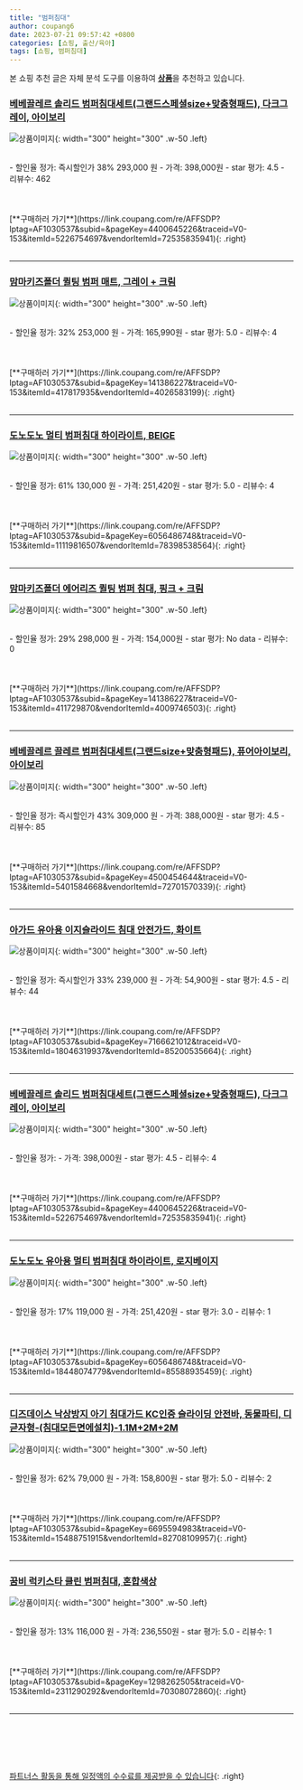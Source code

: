 ```yaml
---
title: "범퍼침대"
author: coupang6
date: 2023-07-21 09:57:42 +0800
categories: [쇼핑, 출산/육아]
tags: [쇼핑, 범퍼침대]
---
```


본 쇼핑 추천 글은 자체 분석 도구를 이용하여 [**상품**](https://link.coupang.com/a/bao1ui)을 추천하고 있습니다.

### [베베끌레르 솔리드 범퍼침대세트(그랜드스페셜size+맞춤형패드), 다크그레이, 아이보리](https://link.coupang.com/re/AFFSDP?lptag=AF1030537&subid=&pageKey=4400645226&traceid=V0-153&itemId=5226754697&vendorItemId=72535835941)

![상품이미지](https://thumbnail6.coupangcdn.com/thumbnails/remote/230x230ex/image/vendor_inventory/1596/da6757d5f20c0369c56f18c80bc7e4fd08c52da2e2004f7e8104f82600cf.jpg){: width="300" height="300" .w-50 .left}


<br>
- 할인율 정가: 즉시할인가 38%  293,000   원
- 가격: 398,000원
- star 평가: 4.5
- 리뷰수: 462
<br>
<br>
<br>
<br>
[**구매하러 가기**](https://link.coupang.com/re/AFFSDP?lptag=AF1030537&subid=&pageKey=4400645226&traceid=V0-153&itemId=5226754697&vendorItemId=72535835941){: .right}
<br>
<br>

---

### [맘마키즈폴더 퀼팅 범퍼 매트, 그레이 + 크림](https://link.coupang.com/re/AFFSDP?lptag=AF1030537&subid=&pageKey=141386227&traceid=V0-153&itemId=417817935&vendorItemId=4026583199)

![상품이미지](https://thumbnail7.coupangcdn.com/thumbnails/remote/230x230ex/image/retail/images/6567015853800-9b4af8e4-6c93-4ac4-a84e-de1078f7ead0.jpg){: width="300" height="300" .w-50 .left}


<br>
- 할인율 정가: 32%  253,000   원
- 가격: 165,990원
- star 평가: 5.0
- 리뷰수: 4
<br>
<br>
<br>
<br>
[**구매하러 가기**](https://link.coupang.com/re/AFFSDP?lptag=AF1030537&subid=&pageKey=141386227&traceid=V0-153&itemId=417817935&vendorItemId=4026583199){: .right}
<br>
<br>

---

### [도노도노 멀티 범퍼침대 하이라이트, BEIGE](https://link.coupang.com/re/AFFSDP?lptag=AF1030537&subid=&pageKey=6056486748&traceid=V0-153&itemId=11119816507&vendorItemId=78398538564)

![상품이미지](https://thumbnail8.coupangcdn.com/thumbnails/remote/230x230ex/image/retail/images/7788859515600059-901ec951-e82e-460f-b65f-0456b17e70f7.jpg){: width="300" height="300" .w-50 .left}


<br>
- 할인율 정가: 61%  130,000   원
- 가격: 251,420원
- star 평가: 5.0
- 리뷰수: 4
<br>
<br>
<br>
<br>
[**구매하러 가기**](https://link.coupang.com/re/AFFSDP?lptag=AF1030537&subid=&pageKey=6056486748&traceid=V0-153&itemId=11119816507&vendorItemId=78398538564){: .right}
<br>
<br>

---

### [맘마키즈폴더 에어리즈 퀼팅 범퍼 침대, 핑크 + 크림](https://link.coupang.com/re/AFFSDP?lptag=AF1030537&subid=&pageKey=141386227&traceid=V0-153&itemId=411729870&vendorItemId=4009746503)

![상품이미지](https://thumbnail9.coupangcdn.com/thumbnails/remote/230x230ex/image/retail/images/1116651575518676-fcb96dfe-f0ec-4173-92fa-127ca3c4515b.png){: width="300" height="300" .w-50 .left}


<br>
- 할인율 정가: 29%  298,000   원
- 가격: 154,000원
- star 평가: No data
- 리뷰수: 0
<br>
<br>
<br>
<br>
[**구매하러 가기**](https://link.coupang.com/re/AFFSDP?lptag=AF1030537&subid=&pageKey=141386227&traceid=V0-153&itemId=411729870&vendorItemId=4009746503){: .right}
<br>
<br>

---

### [베베끌레르 끌레르 범퍼침대세트(그랜드size+맞춤형패드), 퓨어아이보리, 아이보리](https://link.coupang.com/re/AFFSDP?lptag=AF1030537&subid=&pageKey=4500454644&traceid=V0-153&itemId=5401584668&vendorItemId=72701570339)

![상품이미지](https://thumbnail6.coupangcdn.com/thumbnails/remote/230x230ex/image/vendor_inventory/f7d4/958bbfb1831d403aacc7914b450937e64df5a477380150076ffe885538ed.jpg){: width="300" height="300" .w-50 .left}


<br>
- 할인율 정가: 즉시할인가 43%  309,000   원
- 가격: 388,000원
- star 평가: 4.5
- 리뷰수: 85
<br>
<br>
<br>
<br>
[**구매하러 가기**](https://link.coupang.com/re/AFFSDP?lptag=AF1030537&subid=&pageKey=4500454644&traceid=V0-153&itemId=5401584668&vendorItemId=72701570339){: .right}
<br>
<br>

---

### [아가드 유아용 이지슬라이드 침대 안전가드, 화이트](https://link.coupang.com/re/AFFSDP?lptag=AF1030537&subid=&pageKey=7166621012&traceid=V0-153&itemId=18046319937&vendorItemId=85200535664)

![상품이미지](https://thumbnail7.coupangcdn.com/thumbnails/remote/230x230ex/image/rs_quotation_api/tci6qlyn/f08cc412c5c3482e9cfb2474fd5fb9da.jpg){: width="300" height="300" .w-50 .left}


<br>
- 할인율 정가: 즉시할인가 33%  239,000   원
- 가격: 54,900원
- star 평가: 4.5
- 리뷰수: 44
<br>
<br>
<br>
<br>
[**구매하러 가기**](https://link.coupang.com/re/AFFSDP?lptag=AF1030537&subid=&pageKey=7166621012&traceid=V0-153&itemId=18046319937&vendorItemId=85200535664){: .right}
<br>
<br>

---

### [베베끌레르 솔리드 범퍼침대세트(그랜드스페셜size+맞춤형패드), 다크그레이, 아이보리](https://link.coupang.com/re/AFFSDP?lptag=AF1030537&subid=&pageKey=4400645226&traceid=V0-153&itemId=5226754697&vendorItemId=72535835941)

![상품이미지](https://thumbnail6.coupangcdn.com/thumbnails/remote/230x230ex/image/vendor_inventory/1596/da6757d5f20c0369c56f18c80bc7e4fd08c52da2e2004f7e8104f82600cf.jpg){: width="300" height="300" .w-50 .left}


<br>
- 할인율 정가: 
- 가격: 398,000원
- star 평가: 4.5
- 리뷰수: 4
<br>
<br>
<br>
<br>
[**구매하러 가기**](https://link.coupang.com/re/AFFSDP?lptag=AF1030537&subid=&pageKey=4400645226&traceid=V0-153&itemId=5226754697&vendorItemId=72535835941){: .right}
<br>
<br>

---

### [도노도노 유아용 멀티 범퍼침대 하이라이트, 로지베이지](https://link.coupang.com/re/AFFSDP?lptag=AF1030537&subid=&pageKey=6056486748&traceid=V0-153&itemId=18448074779&vendorItemId=85588935459)

![상품이미지](https://thumbnail8.coupangcdn.com/thumbnails/remote/230x230ex/image/retail/images/2023/04/07/15/1/57954aaf-b120-4e89-b0cb-7c7a470773b3.jpg){: width="300" height="300" .w-50 .left}


<br>
- 할인율 정가: 17%  119,000   원
- 가격: 251,420원
- star 평가: 3.0
- 리뷰수: 1
<br>
<br>
<br>
<br>
[**구매하러 가기**](https://link.coupang.com/re/AFFSDP?lptag=AF1030537&subid=&pageKey=6056486748&traceid=V0-153&itemId=18448074779&vendorItemId=85588935459){: .right}
<br>
<br>

---

### [디즈데이스 낙상방지 아기 침대가드 KC인증 슬라이딩 안전바, 동물파티, 디귿자형-(침대모든면에설치)-1.1M+2M+2M](https://link.coupang.com/re/AFFSDP?lptag=AF1030537&subid=&pageKey=6695594983&traceid=V0-153&itemId=15488751915&vendorItemId=82708109957)

![상품이미지](https://thumbnail10.coupangcdn.com/thumbnails/remote/230x230ex/image/vendor_inventory/09db/01e7f23629b781e0e1a87cccf8aa64087ce67eedd1a7da63127c03977bde.jpg){: width="300" height="300" .w-50 .left}


<br>
- 할인율 정가: 62%  79,000   원
- 가격: 158,800원
- star 평가: 5.0
- 리뷰수: 2
<br>
<br>
<br>
<br>
[**구매하러 가기**](https://link.coupang.com/re/AFFSDP?lptag=AF1030537&subid=&pageKey=6695594983&traceid=V0-153&itemId=15488751915&vendorItemId=82708109957){: .right}
<br>
<br>

---

### [꿈비 럭키스타 클린 범퍼침대, 혼합색상](https://link.coupang.com/re/AFFSDP?lptag=AF1030537&subid=&pageKey=1298262505&traceid=V0-153&itemId=2311290292&vendorItemId=70308072860)

![상품이미지](https://thumbnail8.coupangcdn.com/thumbnails/remote/230x230ex/image/retail/images/2020/02/27/14/3/f205dc61-8fb7-4837-b66f-b5ccd054203d.jpg){: width="300" height="300" .w-50 .left}


<br>
- 할인율 정가: 13%  116,000   원
- 가격: 236,550원
- star 평가: 5.0
- 리뷰수: 1
<br>
<br>
<br>
<br>
[**구매하러 가기**](https://link.coupang.com/re/AFFSDP?lptag=AF1030537&subid=&pageKey=1298262505&traceid=V0-153&itemId=2311290292&vendorItemId=70308072860){: .right}
<br>
<br>

---
<br><br><br><br><br> [파트너스 활동을 통해 일정액의 수수료를 제공받을 수 있습니다](https://link.coupang.com/a/bao1ui){: .right}